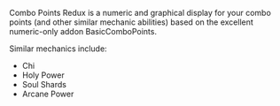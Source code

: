 Combo Points Redux is a numeric and graphical display for your combo points (and other similar mechanic abilities) based on the excellent numeric-only addon BasicComboPoints.

Similar mechanics include:
* Chi
* Holy Power
* Soul Shards
* Arcane Power
